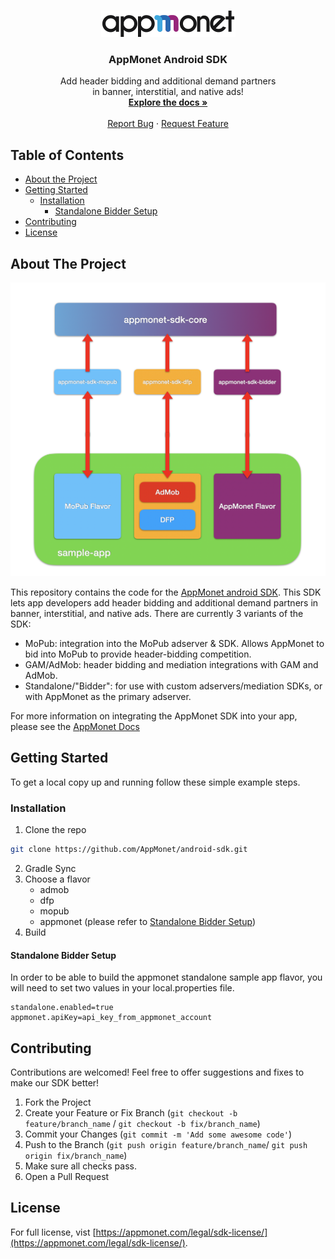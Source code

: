 <br />
<p align="center">
  <a href="https://appmonet.com/">
    <img src="images/appmonet.png" alt="Logo" >
  </a>

  <h3 align="center">AppMonet Android SDK</h3>

  <p align="center">
    Add header bidding and additional demand partners<br />in banner, interstitial, and native ads!
    <br />
    <a href="https://docs.appmonet.com/docs/get-started-with-appmonet"><strong>Explore the docs »</strong></a>
    <br />
    <br />
    <a href="https://github.com/othneildrew/Best-README-Template/issues">Report Bug</a>
    ·
    <a href="https://github.com/othneildrew/Best-README-Template/issues">Request Feature</a>
  </p>
</p>

## Table of Contents

* [About the Project](#about-the-project)
* [Getting Started](#getting-started)
  * [Installation](#installation)
    * [Standalone Bidder Setup](#standalone-bidder-setup)
* [Contributing](#contributing)
* [License](#license)

## About The Project


![Architecture][architecture-screenshot]


This repository contains the code for the [AppMonet android SDK](http://appmonet.com/). This SDK lets app developers add header bidding and additional demand partners in banner, interstitial, and native ads. There are currently 3 variants of the SDK:

- MoPub: integration into the MoPub adserver & SDK. Allows AppMonet to bid into MoPub to provide header-bidding competition.
- GAM/AdMob: header bidding and mediation integrations with GAM and AdMob.
- Standalone/"Bidder": for use with custom adservers/mediation SDKs, or with AppMonet as the primary adserver.

For more information on integrating the AppMonet SDK into your app, please see the [AppMonet Docs](https://docs.appmonet.com/docs)

## Getting Started

To get a local copy up and running follow these simple example steps.

### Installation

1. Clone the repo
```sh
git clone https://github.com/AppMonet/android-sdk.git
```
2. Gradle Sync
3. Choose a flavor
    - admob
    - dfp
    - mopub
    - appmonet (please refer to [Standalone Bidder Setup](#standalone-bidder-setup))
4. Build

#### Standalone Bidder Setup
In order to be able to build the appmonet standalone sample app flavor, you will need to set two values in your local.properties file.
```properties
standalone.enabled=true
appmonet.apiKey=api_key_from_appmonet_account
```

## Contributing

Contributions are welcomed! Feel free to offer suggestions and fixes to make our SDK better!

1. Fork the Project
2. Create your Feature or Fix Branch (`git checkout -b feature/branch_name` / `git checkout -b fix/branch_name`)
3. Commit your Changes (`git commit -m 'Add some awesome code'`)
4. Push to the Branch (`git push origin feature/branch_name`/ `git push origin fix/branch_name`)
5. Make sure all checks pass.
6. Open a Pull Request

## License
For full license, vist [https://appmonet.com/legal/sdk-license/](https://appmonet.com/legal/sdk-license/).


[architecture-screenshot]: images/architecture.png

